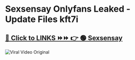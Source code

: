 
 # Sexsensay Onlyfans Leaked - Update Files kft7i

## <h2><a href="https://clipsfans.com/Sexsensay&ref=git">🔗 Click to LINKS ⏩⏩ 👉 🟢 Sexsensay </a></h2>

<a href="https://clipsfans.com/Sexsensay&ref=git" rel="nofollow" data-target="animated-image.originalLink"><img src="https://i.ibb.co.com/xMMVF88/686577567.gif" alt="Viral Video Original" style="max-width: 100%; display: inline-block;" data-target="animated-image.originalImage"></a>

